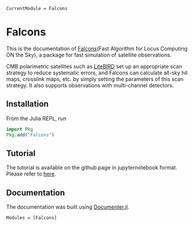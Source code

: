 ```@meta
CurrentModule = Falcons
```

# Falcons
This is the documentation of [Falcons](https://github.com/yusuke-takase/Falcons.jl)(Fast Algorithm for Locus Computing ON the Sky), a package for fast simulation of satellite observations.

CMB polarimetric satellites such as [LiteBIRD](http://litebird.jp/eng/) set up an appropriate scan strategy to reduce systematic errors, and Falcons can calculate all-sky hit maps, crosslink maps, etc. by simply setting the parameters of this scan strategy. It also supports observations with multi-channel detectors.

## Installation
From the Julia REPL, run
```julia
import Pkg
Pkg.add("Falcons")
```
## Tutorial
The tutorial is available on the github page in jupyternotebook format.
Please refer to [here](https://github.com/yusuke-takase/Falcons.jl/tree/master/tutorial).

## Documentation
The documentation was built using [Documenter.jl](https://github.com/JuliaDocs).

```@autodocs
Modules = [Falcons]
```
